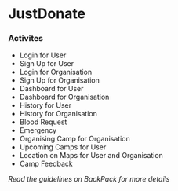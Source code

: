 # JustDonate

### Activites
- Login for User
- Sign Up for User
- Login for Organisation
- Sign Up for Organisation
- Dashboard for User
- Dashboard for Organisation
- History for User
- History for Organisation
- Blood Request 
- Emergency
- Organising Camp for Organisation
- Upcoming Camps for User
- Location on Maps for User and Organisation
- Camp Feedback



*Read the guidelines on BackPack for more details*
